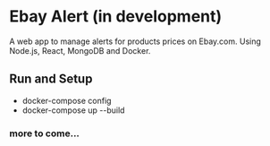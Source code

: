 # Ebay Alert (in development)
A web app to manage alerts for products prices on Ebay.com. Using Node.js, React, MongoDB and Docker.

## Run and Setup
- docker-compose config
- docker-compose up --build

### more to come...

